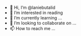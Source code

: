 - 👋 Hi, I’m @laniebutalid
- 👀 I’m interested in reading
- 🌱 I’m currently learning ...
- 💞️ I’m looking to collaborate on ...
- 📫 How to reach me ...

<!---
laniebutalid/laniebutalid is a ✨ special ✨ repository because its `README.md` (this file) appears on your GitHub profile.
You can click the Preview link to take a look at your changes.
--->
